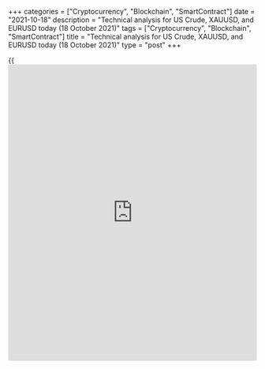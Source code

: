 +++
categories = ["Cryptocurrency", "Blockchain", "SmartContract"]
date = "2021-10-18"
description = "Technical analysis for US Crude, XAUUSD, and EURUSD today (18 October 2021)"
tags = ["Cryptocurrency", "Blockchain", "SmartContract"]
title = "Technical analysis for US Crude, XAUUSD, and EURUSD today (18 October 2021)"
type = "post"
+++

{{<iframe id="large-banner" src="https://www.bounty.group/#slide=13.0" width="100%" height="600" scrolling="no" style="border: 0px solid rgb(216, 221, 230); border-radius: 3px;">}}

2021-10-18

2021-10-18

Short-term analysis for oil, gold, and EURUSD for 18.10.2021Alex
Rodionov

I welcome my fellow traders! I have made a price forecast for US Crude,
XAUUSD, and EURUSD using a combination of margin zones methodology and
technical analysis. Based on the market analysis, I suggest entry
signals for intraday traders.

Last week, the short-term euro trend reversed up after a breakout of
level 1.1583.

The article covers the following subjects:

## Oil price forecast for today: USCrude analysis

Today the Gold Zone 82.64 - 82.38 was reached within a short-term
uptrend. Further oil growth will depend on the buyers' ability to break
out and consolidate the price above the Gold Zone. If successful, the
next target will be Target Zone 2 85.44 - 84.93.

Otherwise, a correction in ​​the Additional Zone 81.77 - 81.64 will
occur. If the Additional Zone is broken out, then sales in the
Intermediary Zone 80.49 - 80.24 will become possible.

Today it is profitable for traders to wait for a correction at strong
support levels and look for new purchases there according to the pattern
with a target at today's high.

### [USCrude][1] trading ideas for today:

  1. Buy according to the pattern in Additional Zone 81.77 - 81.64. TakeProfit: 82.87. StopLoss: according to the pattern rules.

  2. Buy according to the pattern in Intermediary Zone 80.49 - 80.24. TakeProfit: 82.87. StopLoss: according to the pattern rules.

* * *

## Gold price forecast for today: XAUUSD analysis

On Friday last week, the short-term trend reversed down. As a result,
the Target Zone 1763 - 1759 was reached. The further decline will depend
on the bears' ability to break out the Target Zone and consolidate the
price below. If successful, the next target for the price fall will be
the Gold Zone 1744 - 1742. Otherwise, a correction in the resistance
zone of ​​1775 - 1771 will occur.

Today, it is reasonable to consider new sales within a short-term
downtrend. Wait for a correction at strong resistance levels and look
for a sell pattern. Focus on today's low as a target.

There is no reason to enter gold purchases at the moment.

### [XAUUSD][2] trading ideas for today:

Open sell positions according to the pattern in 1775 — 1771. TakeProfit:
1763. StopLoss: according to the pattern rules.

* * *

## Euro/Dollar forecast for today: EURUSD analysis

Last week, the short-term euro trend reversed up after a breakout of
level 1.1583. As part of the new trend, the Intermediary Zone 1.1621 -
1.1612 was reached. The IZ was held by the sellers. As a result, a
correction in ​​the Additional Zone 1.1581 - 1.1576 occurred.

At the moment, traders are testing the Additional Zone, trying to break
it out. Today look for purchases according to the pattern with a target
in the Intermediary Zone.

If the Additional Zone is broken out and the price closes below at the
US session, it will be possible to consider euro sales down to the level
of 1.1525.

### [EURUSD][3] trading ideas for today:

Buy according to the pattern in Additional Zone 1.1580 - 1.1576.
TakeProfit: 1.1621. StopLoss: according to the pattern rules.

* * *

P.S. Did you like my article? Share it in social networks: it will be
the best “thank you" :)

Ask me questions and comment below. I’ll be glad to answer your
questions and give necessary explanations.

 **Useful links:**

  * I recommend trying to trade with a reliable broker [here][4]. The system allows you to trade by yourself or copy successful traders from all across the globe.
  * Use my promo-code BLOG for getting deposit bonus 50% on LiteForex platform. Just enter this code in the appropriate field while [depositing][5] your trading account.
  * Telegram chat for traders: <t.me/liteforexengchat>. We are sharing the signals and trading experience
  * Telegram channel with high-quality analytics, Forex reviews, training articles, and other useful things for traders <t.me/liteforex>

## Price chart of EURUSD in real time mode

The content of this article reflects the author’s opinion and does not
necessarily reflect the official position of LiteForex. The material
published on this page is provided for informational purposes only and
should not be considered as the provision of investment advice for the
purposes of Directive 2004/39/EC.

Rate this article:

{{value}}

( {{count}} {{title}} )

   1. my.liteforex.com/trading?type=oil
   2. my.liteforex.com/trading/chart?symbol=XAUUSD&returnUrl=true
   3. my.liteforex.com/trading/chart?symbol=EURUSD&returnUrl=true
   4. my.liteforex.com/?category=analysts-opinions&slug=short-term-analysis-for-oil-gold-and-eurusd-for-18102021&openPopup=%2Fregistration%2Fpopup&utm_source=blog&utm_medium=article&utm_campaign=bonus
   5. my.liteforex.com/deposit/?category=analysts-opinions&slug=short-term-analysis-for-oil-gold-and-eurusd-for-18102021&promo_code=BLOG&utm_source=blog&utm_medium=article&utm_campaign=bonus